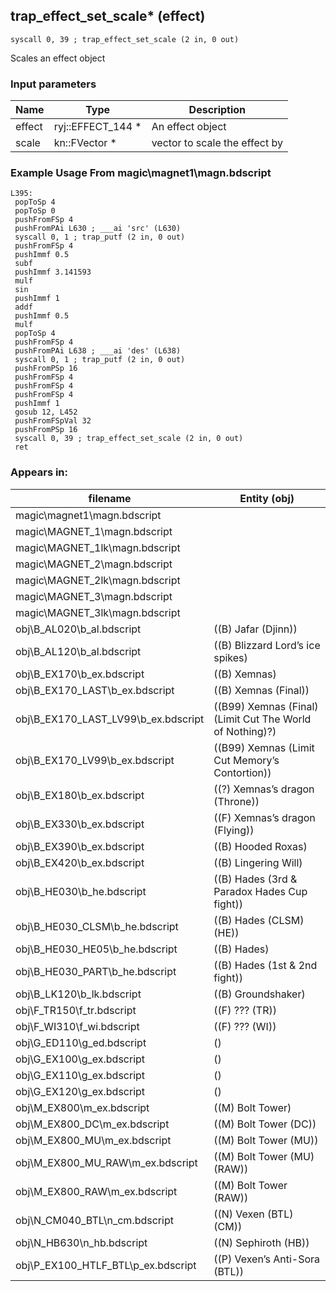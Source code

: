 ## trap_effect_set_scale* (effect)

`syscall 0, 39 ; trap_effect_set_scale (2 in, 0 out)`

Scales an effect object

### Input parameters
| Name | Type | Description
|------|------|------------
| effect   | ryj::EFFECT_144 *   | An effect object
| scale   | kn::FVector *   | vector to scale the effect by


### Example Usage From magic\magnet1\magn.bdscript
```plaintext
L395:
 popToSp 4
 popToSp 0
 pushFromFSp 4
 pushFromPAi L630 ; ___ai 'src' (L630)
 syscall 0, 1 ; trap_putf (2 in, 0 out)
 pushFromFSp 4
 pushImmf 0.5
 subf 
 pushImmf 3.141593
 mulf 
 sin 
 pushImmf 1
 addf 
 pushImmf 0.5
 mulf 
 popToSp 4
 pushFromFSp 4
 pushFromPAi L638 ; ___ai 'des' (L638)
 syscall 0, 1 ; trap_putf (2 in, 0 out)
 pushFromPSp 16
 pushFromFSp 4
 pushFromFSp 4
 pushFromFSp 4
 pushImmf 1
 gosub 12, L452
 pushFromFSpVal 32
 pushFromPSp 16
 syscall 0, 39 ; trap_effect_set_scale (2 in, 0 out)
 ret
```


### Appears in:
| filename | Entity (obj)
|----------|-------------
| magic\magnet1\magn.bdscript       |           
| magic\MAGNET_1\magn.bdscript       |           
| magic\MAGNET_1lk\magn.bdscript       |           
| magic\MAGNET_2\magn.bdscript       |           
| magic\MAGNET_2lk\magn.bdscript       |           
| magic\MAGNET_3\magn.bdscript       |           
| magic\MAGNET_3lk\magn.bdscript       |           
| obj\B_AL020\b_al.bdscript       | ((B) Jafar (Djinn))          
| obj\B_AL120\b_al.bdscript       | ((B) Blizzard Lord’s ice spikes)          
| obj\B_EX170\b_ex.bdscript       | ((B) Xemnas)          
| obj\B_EX170_LAST\b_ex.bdscript       | ((B) Xemnas (Final))          
| obj\B_EX170_LAST_LV99\b_ex.bdscript       | ((B99) Xemnas (Final) (Limit Cut The World of Nothing)?)          
| obj\B_EX170_LV99\b_ex.bdscript       | ((B99) Xemnas (Limit Cut Memory’s Contortion))          
| obj\B_EX180\b_ex.bdscript       | ((?) Xemnas’s dragon (Throne))          
| obj\B_EX330\b_ex.bdscript       | ((F) Xemnas’s dragon (Flying))          
| obj\B_EX390\b_ex.bdscript       | ((B) Hooded Roxas)          
| obj\B_EX420\b_ex.bdscript       | ((B) Lingering Will)          
| obj\B_HE030\b_he.bdscript       | ((B) Hades (3rd & Paradox Hades Cup fight))          
| obj\B_HE030_CLSM\b_he.bdscript       | ((B) Hades (CLSM) (HE))          
| obj\B_HE030_HE05\b_he.bdscript       | ((B) Hades)          
| obj\B_HE030_PART\b_he.bdscript       | ((B) Hades (1st & 2nd fight))          
| obj\B_LK120\b_lk.bdscript       | ((B) Groundshaker)          
| obj\F_TR150\f_tr.bdscript       | ((F) ??? (TR))          
| obj\F_WI310\f_wi.bdscript       | ((F) ??? (WI))          
| obj\G_ED110\g_ed.bdscript       | ()          
| obj\G_EX100\g_ex.bdscript       | ()          
| obj\G_EX110\g_ex.bdscript       | ()          
| obj\G_EX120\g_ex.bdscript       | ()          
| obj\M_EX800\m_ex.bdscript       | ((M) Bolt Tower)          
| obj\M_EX800_DC\m_ex.bdscript       | ((M) Bolt Tower (DC))          
| obj\M_EX800_MU\m_ex.bdscript       | ((M) Bolt Tower (MU))          
| obj\M_EX800_MU_RAW\m_ex.bdscript       | ((M) Bolt Tower (MU) (RAW))          
| obj\M_EX800_RAW\m_ex.bdscript       | ((M) Bolt Tower (RAW))          
| obj\N_CM040_BTL\n_cm.bdscript       | ((N) Vexen (BTL) (CM))          
| obj\N_HB630\n_hb.bdscript       | ((N) Sephiroth (HB))          
| obj\P_EX100_HTLF_BTL\p_ex.bdscript       | ((P) Vexen’s Anti-Sora (BTL))          



